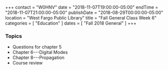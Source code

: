 +++
contact = "W0HNV"
date = "2018-11-07T19:00:00-05:00"
endTime = "2018-11-07T21:00:00-05:00"
publishDate = "2018-08-29T00:00:00-05:00"
location = "West Fargo Public Library"
title = "Fall General Class Week 6"
categories = [ "Education" ]
dates = [ "Fall 2018 General" ]
+++
### Topics
* Questions for chapter 5
* Chapter 6---Digital Modes
* Chapter 8---Propagation
* Course review   
